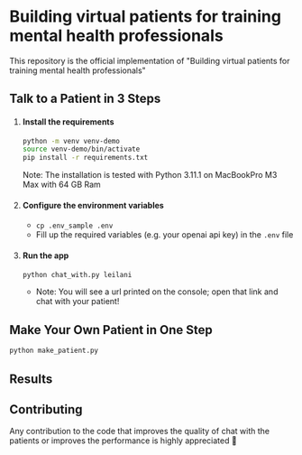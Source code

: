 # Building virtual patients for training mental health professionals

This repository is the official implementation of "Building virtual patients for training mental health professionals"

## Talk to a Patient in 3 Steps

1. #### Install the requirements
    ```bash
    python -m venv venv-demo
    source venv-demo/bin/activate
    pip install -r requirements.txt
    ```
    Note: The installation is tested with Python 3.11.1 on MacBookPro M3 Max with 64 GB Ram
2. #### Configure the environment variables
    - `cp .env_sample .env`
    - Fill up the required variables (e.g. your openai api key) in the `.env` file
3. #### Run the app
    ```bash
    python chat_with.py leilani
    ```
    - Note: You will see a url printed on the console; open that link and chat with your patient!

## Make Your Own Patient in One Step
```bash
python make_patient.py
```

## Results

## Contributing
Any contribution to the code that improves the quality of chat with the patients or improves the performance is highly appreciated 🙏